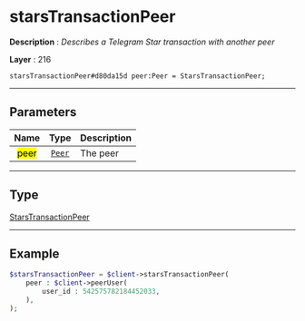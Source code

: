 # starsTransactionPeer

**Description** : *Describes a Telegram Star transaction with another peer*

**Layer** : 216

```tl
starsTransactionPeer#d80da15d peer:Peer = StarsTransactionPeer;
```

---

## Parameters

| Name | Type | Description |
| :---: | :---: | :--- |
| <mark>peer</mark> | [`Peer`](type/Peer) | The peer |

---

## Type

[StarsTransactionPeer](type/StarsTransactionPeer)

---

## Example

```php
$starsTransactionPeer = $client->starsTransactionPeer(
	peer : $client->peerUser(
		user_id : 542575782184452033,
	),
);
```